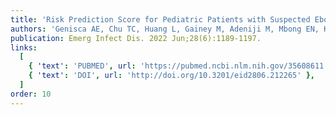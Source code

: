 ```yaml
---
title: 'Risk Prediction Score for Pediatric Patients with Suspected Ebola Virus Disease.'
authors: 'Genisca AE, Chu TC, Huang L, Gainey M, Adeniji M, Mbong EN, Kennedy SB, Laghari R, Nganga F, Muhayangabo RF, Vaishnav H, Perera SM, Colubri A, Levine AC, Michelow IC.'
publication: Emerg Infect Dis. 2022 Jun;28(6):1189-1197.
links:
  [
    { 'text': 'PUBMED', url: 'https://pubmed.ncbi.nlm.nih.gov/35608611' },
    { 'text': 'DOI', url: 'http://doi.org/10.3201/eid2806.212265' },
  ]
order: 10
---
```

